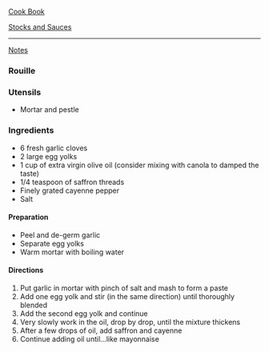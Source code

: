 [Cook Book]()  

[Stocks and Sauces]()  

-----  

[Notes]()  

### Rouille 

### Utensils  
* Mortar and pestle  

### Ingredients  

* 6 fresh garlic cloves 
* 2 large egg yolks  
* 1 cup of extra virgin olive oil (consider mixing with canola to damped the taste)  
* 1/4 teaspoon of saffron threads  
* Finely grated cayenne pepper  
* Salt  

#### Preparation  

* Peel and de-germ garlic  
* Separate egg yolks  
* Warm mortar with boiling water  

#### Directions  

1. Put garlic in mortar with pinch of salt and mash to form a paste  
2. Add one egg yolk and stir (in the same direction) until thoroughly blended  
3. Add the second egg yolk and continue  
4. Very slowly work in the oil, drop by drop, until the mixture thickens  
5. After a few drops of oil, add saffron and cayenne  
6. Continue adding oil until...like mayonnaise  
